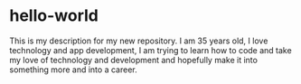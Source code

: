 # hello-world
This is my description for my new repository.
I am 35 years old, I love technology and app development, I am trying to learn how to code and take my love of technology and development and hopefully make it into something more and into a career.
